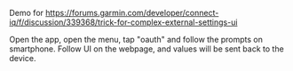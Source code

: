 Demo for https://forums.garmin.com/developer/connect-iq/f/discussion/339368/trick-for-complex-external-settings-ui

Open the app, open the menu, tap "oauth" and follow the prompts on smartphone.
Follow UI on the webpage, and values will be sent back to the device.